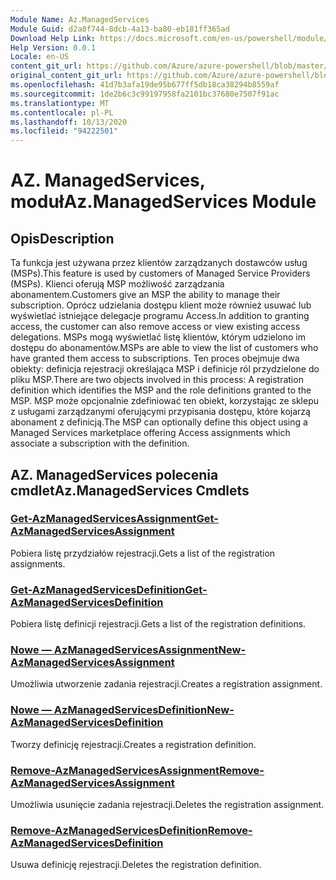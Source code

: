 ```yaml
---
Module Name: Az.ManagedServices
Module Guid: d2a8f744-8dcb-4a13-ba80-eb181ff365ad
Download Help Link: https://docs.microsoft.com/en-us/powershell/module/az.managedservices
Help Version: 0.0.1
Locale: en-US
content_git_url: https://github.com/Azure/azure-powershell/blob/master/src/ManagedServices/ManagedServices/help/Az.ManagedServices.md
original_content_git_url: https://github.com/Azure/azure-powershell/blob/master/src/ManagedServices/ManagedServices/help/Az.ManagedServices.md
ms.openlocfilehash: 41d7b3afa19de95b677ff5db18ca38294b8559af
ms.sourcegitcommit: 1de2b6c3c99197958fa2101bc37680e7507f91ac
ms.translationtype: MT
ms.contentlocale: pl-PL
ms.lasthandoff: 10/13/2020
ms.locfileid: "94222501"
---
```

# <span data-ttu-id="100a0-101">AZ. ManagedServices, moduł</span><span class="sxs-lookup"><span data-stu-id="100a0-101">Az.ManagedServices Module</span></span>
## <span data-ttu-id="100a0-102">Opis</span><span class="sxs-lookup"><span data-stu-id="100a0-102">Description</span></span>
<span data-ttu-id="100a0-103">Ta funkcja jest używana przez klientów zarządzanych dostawców usług (MSPs).</span><span class="sxs-lookup"><span data-stu-id="100a0-103">This feature is used by customers of Managed Service Providers (MSPs).</span></span> <span data-ttu-id="100a0-104">Klienci oferują MSP możliwość zarządzania abonamentem.</span><span class="sxs-lookup"><span data-stu-id="100a0-104">Customers give an MSP the ability to manage their subscription.</span></span> <span data-ttu-id="100a0-105">Oprócz udzielania dostępu klient może również usuwać lub wyświetlać istniejące delegacje programu Access.</span><span class="sxs-lookup"><span data-stu-id="100a0-105">In addition to granting access, the customer can also remove access or view existing access delegations.</span></span> <span data-ttu-id="100a0-106">MSPs mogą wyświetlać listę klientów, którym udzielono im dostępu do abonamentów.</span><span class="sxs-lookup"><span data-stu-id="100a0-106">MSPs are able to view the list of customers who have granted them access to subscriptions.</span></span> <span data-ttu-id="100a0-107">Ten proces obejmuje dwa obiekty: definicja rejestracji określająca MSP i definicje ról przydzielone do pliku MSP.</span><span class="sxs-lookup"><span data-stu-id="100a0-107">There are two objects involved in this process: A registration definition which identifies the MSP and the role definitions granted to the MSP.</span></span> <span data-ttu-id="100a0-108">MSP może opcjonalnie zdefiniować ten obiekt, korzystając ze sklepu z usługami zarządzanymi oferującymi przypisania dostępu, które kojarzą abonament z definicją.</span><span class="sxs-lookup"><span data-stu-id="100a0-108">The MSP can optionally define this object using a Managed Services marketplace offering Access assignments which associate a subscription with the definition.</span></span>

## <span data-ttu-id="100a0-109">AZ. ManagedServices polecenia cmdlet</span><span class="sxs-lookup"><span data-stu-id="100a0-109">Az.ManagedServices Cmdlets</span></span>
### [<span data-ttu-id="100a0-110">Get-AzManagedServicesAssignment</span><span class="sxs-lookup"><span data-stu-id="100a0-110">Get-AzManagedServicesAssignment</span></span>](Get-AzManagedServicesAssignment.md)
<span data-ttu-id="100a0-111">Pobiera listę przydziałów rejestracji.</span><span class="sxs-lookup"><span data-stu-id="100a0-111">Gets a list of the registration assignments.</span></span>

### [<span data-ttu-id="100a0-112">Get-AzManagedServicesDefinition</span><span class="sxs-lookup"><span data-stu-id="100a0-112">Get-AzManagedServicesDefinition</span></span>](Get-AzManagedServicesDefinition.md)
<span data-ttu-id="100a0-113">Pobiera listę definicji rejestracji.</span><span class="sxs-lookup"><span data-stu-id="100a0-113">Gets a list of the registration definitions.</span></span>

### [<span data-ttu-id="100a0-114">Nowe — AzManagedServicesAssignment</span><span class="sxs-lookup"><span data-stu-id="100a0-114">New-AzManagedServicesAssignment</span></span>](New-AzManagedServicesAssignment.md)
<span data-ttu-id="100a0-115">Umożliwia utworzenie zadania rejestracji.</span><span class="sxs-lookup"><span data-stu-id="100a0-115">Creates a registration assignment.</span></span>

### [<span data-ttu-id="100a0-116">Nowe — AzManagedServicesDefinition</span><span class="sxs-lookup"><span data-stu-id="100a0-116">New-AzManagedServicesDefinition</span></span>](New-AzManagedServicesDefinition.md)
<span data-ttu-id="100a0-117">Tworzy definicję rejestracji.</span><span class="sxs-lookup"><span data-stu-id="100a0-117">Creates a registration definition.</span></span>

### [<span data-ttu-id="100a0-118">Remove-AzManagedServicesAssignment</span><span class="sxs-lookup"><span data-stu-id="100a0-118">Remove-AzManagedServicesAssignment</span></span>](Remove-AzManagedServicesAssignment.md)
<span data-ttu-id="100a0-119">Umożliwia usunięcie zadania rejestracji.</span><span class="sxs-lookup"><span data-stu-id="100a0-119">Deletes the registration assignment.</span></span>

### [<span data-ttu-id="100a0-120">Remove-AzManagedServicesDefinition</span><span class="sxs-lookup"><span data-stu-id="100a0-120">Remove-AzManagedServicesDefinition</span></span>](Remove-AzManagedServicesDefinition.md)
<span data-ttu-id="100a0-121">Usuwa definicję rejestracji.</span><span class="sxs-lookup"><span data-stu-id="100a0-121">Deletes the registration definition.</span></span>

